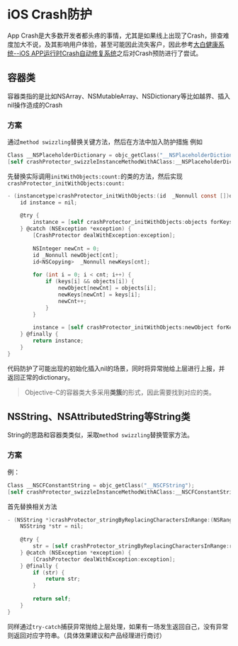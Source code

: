 # iOS Crash防护
App Crash是大多数开发者都头疼的事情，尤其是如果线上出现了Crash，排查难度加大不说，及其影响用户体验，甚至可能因此流失客户，因此参考[大白健康系统--iOS APP运行时Crash自动修复系统](https://neyoufan.github.io/2017/01/13/ios/BayMax_HTSafetyGuard/)之后对Crash预防进行了尝试。

## 容器类
容器类指的是比如NSArray、NSMutableArray、NSDictionary等比如越界、插入nil操作造成的Crash

### 方案
通过`method swizzling`替换关键方法，然后在方法中加入防护措施
例如
```Objective-C
Class __NSPlaceholderDictionary = objc_getClass("__NSPlaceholderDictionary");
[self crashProtector_swizzleInstanceMethodWithAClass:__NSPlaceholderDictionary originalSel:@selector(initWithObjects:forKeys:count:) swizzledSel:@selector(crashProtector_initWithObjects:forKeys:count:)];
```

先替换实际调用`initWithObjects:count:`的类的方法，然后实现`crashProtector_initWithObjects:count:`

```Objective-C
- (instancetype)crashProtector_initWithObjects:(id  _Nonnull const [])objects forKeys:(id<NSCopying>  _Nonnull const [])keys count:(NSUInteger)cnt {
    id instance = nil;
    
    @try {
        instance = [self crashProtector_initWithObjects:objects forKeys:keys count:cnt];
    } @catch (NSException *exception) {
        [CrashProtector dealWithException:exception];
        
        NSInteger newCnt = 0;
        id _Nonnull newObject[cnt];
        id<NSCopying>  _Nonnull newKeys[cnt];
        
        for (int i = 0; i < cnt; i++) {
            if (keys[i] && objects[i]) {
                newObject[newCnt] = objects[i];
                newKeys[newCnt] = keys[i];
                newCnt++;
            }
        }
        
        instance = [self crashProtector_initWithObjects:newObject forKeys:newKeys count:newCnt];
    } @finally {
        return instance;
    }
}
```
代码防护了可能出现的初始化插入nil的场景，同时将异常抛给上层进行上报，并返回正常的dictionary。
> Objective-C的容器类大多采用**类簇**的形式，因此需要找到对应的类。

## NSString、NSAttributedString等String类
String的思路和容器类类似，采取`method swizzling`替换管家方法。

### 方案
例：
```Objective-C
Class __NSCFConstantString = objc_getClass("__NSCFString");
[self crashProtector_swizzleInstanceMethodWithAClass:__NSCFConstantString originalSel:@selector(stringByReplacingCharactersInRange:withString:) swizzledSel:@selector(crashProtector_stringByReplacingCharactersInRange:withString:)];
```

首先替换相关方法

```Objective-C
- (NSString *)crashProtector_stringByReplacingCharactersInRange:(NSRange)range withString:(NSString *)replacement {
    NSString *str = nil;
    
    @try {
        str = [self crashProtector_stringByReplacingCharactersInRange:range withString:replacement];
    } @catch (NSException *exception) {
        [CrashProtector dealWithException:exception];
    } @finally {
        if (str) {
            return str;
        }
        
        return self;
    }
}
```

同样通过`try-catch`捕获异常抛给上层处理，如果有一场发生返回自己，没有异常则返回对应字符串。（具体效果建议和产品经理进行商讨）


